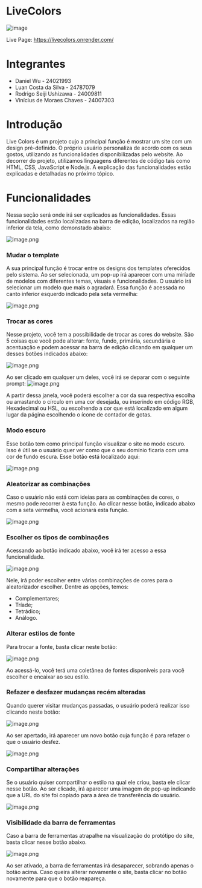 # LiveColors
![image](https://i.ibb.co/9W7KTQp/image.png)

Live Page: https://livecolors.onrender.com/

# Integrantes

- Daniel Wu - 24021993
- Luan Costa da Silva - 24787079
- Rodrigo Seiji Ushizawa - 24009811
- Vinícius de Moraes Chaves - 24007303

# Introdução

Live Colors é um projeto cujo a principal função é mostrar um site com um design pré-definido. O próprio usuário personaliza de acordo com os seus gostos, utilizando as funcionalidades disponibilizadas pelo website. Ao decorrer do projeto, utilizamos linguagens diferentes de código tais como HTML, CSS, JavaScript e Node.js. A explicação das funcionalidades estão explicadas e detalhadas no próximo tópico.

# Funcionalidades

Nessa seção será onde irá ser explicados as funcionalidades. Essas funcionalidades estão localizadas na barra de edição, localizados na região inferior da tela, como demonstado abaixo: 

![image.png](https://i.ibb.co/5x0FSPx/image.png)

### Mudar o template

A sua principal função é trocar entre os designs dos templates oferecidos pelo sistema. Ao ser selecionada, um pop-up irá aparecer com uma miríade de modelos com diferentes temas, visuais e funcionalidades. O usuário irá selecionar um modelo que mais o agradará. Essa função é acessada no canto inferior esquerdo indicado pela seta vermelha:

![image.png](https://i.ibb.co/F5FDL4r/image.png)

### Trocar as cores

Nesse projeto, você tem a possibilidade de trocar as cores do website. São 5 coisas que você pode alterar: fonte, fundo, primária, secundária e acentuação e podem acessar na barra de edição clicando em qualquer um desses botões indicados abaixo:

![image.png](https://i.ibb.co/b2VPP54/image.png)

Ao ser clicado em qualquer um deles, você irá se deparar com o seguinte prompt:
![image.png](https://i.ibb.co/9c8HWnr/image.png)

A partir dessa janela, você poderá escolher a cor da sua respectiva escolha ou arrastando o círculo em uma cor desejada, ou inserindo em código RGB, Hexadecimal ou HSL, ou escolhendo a cor que está localizado em algum lugar da página escolhendo o ícone de contador de gotas.

### Modo escuro

Esse botão tem como principal função visualizar o site no modo escuro. Isso é útil se o usuário quer ver como que o seu domínio ficaria com uma cor de fundo escura. Esse botão está localizado aqui: 

![image.png](https://i.ibb.co/FBwfGMn/image.png)

### Aleatorizar as combinações

Caso o usuário não está com ideias para as combinações de cores, o mesmo pode recorrer à esta função. Ao clicar nesse botão, indicado abaixo com a seta vermelha, você acionará esta função.

![image.png](https://i.ibb.co/MB3G4v7/image.png)

### Escolher os tipos de combinações

Acessando ao botão indicado abaixo, você irá ter acesso a essa funcionalidade. 

![image.png](https://i.ibb.co/T4j5MDd/image.png)

Nele, irá poder escolher entre várias combinações de cores para o aleatorizador escolher. Dentre as opções, temos:

- Complementares;
- Tríade;
- Tetrádico;
- Análogo.

### Alterar estilos de fonte

Para trocar a fonte, basta clicar neste botão:

![image.png](https://i.ibb.co/J77HpWD/image.png)

Ao acessá-lo, você terá uma coletânea de fontes disponíveis para você escolher e encaixar ao seu estilo.

### Refazer e desfazer mudanças recém alteradas

Quando querer visitar mudanças passadas, o usuário poderá realizar isso clicando neste botão:

![image.png](https://i.ibb.co/QCCr7c0/image.png)

Ao ser apertado, irá aparecer um novo botão cuja função é para refazer o que o usuário desfez.

![image.png](https://i.ibb.co/02p0dxf/image.png)

### Compartilhar alterações

Se o usuário quiser compartilhar o estilo na qual ele criou, basta ele clicar nesse botão. Ao ser clicado, irá aparecer uma imagem de pop-up indicando que a URL do site foi copiado para a área de transferência do usuário. 

![image.png](https://i.ibb.co/C6QVxrX/image.png)

### Visibilidade da barra de ferramentas

Caso a barra de ferramentas atrapalhe na visualização do protótipo do site, basta clicar nesse botão abaixo.

![image.png](https://i.ibb.co/RQxPsVn/image.png)

Ao ser ativado, a barra de ferramentas irá desaparecer, sobrando apenas o botão acima. Caso queira alterar novamente o site, basta clicar no botão novamente para que o botão reapareça.

